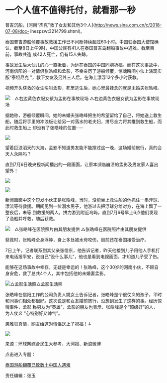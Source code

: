 # 一个人值不值得托付，就看那一秒

普吉沉船，[河南“杰克”救了女友和其他3个人](http://news.sina.com.cn/c/2018-07-08/doc-
ihezpzwt3214799.shtml)。

泰国普吉游船倾覆事故救援工作已不间断持续超过60小时。中国驻泰国大使馆确认，截至8日上午9时，中国公民有41人在泰国普吉岛翻船事故中遇难。截至目前，事故共造
成42人死亡，仍有15人失踪。

事故发生后大伙儿的心一直揪着，为远在泰国的中国同胞祈福。而在这次事故中，河南信阳的一对情侣张皓峰和孟影，不幸亲历了游船倾覆，惊魂瞬间小伙上演现实版“泰坦尼克
”，救下女友及另外三人后，在海上漂浮12个多小时获救。

视频开头获救的女生名叫孟影，死里逃生后，她心里最挂念的就是未婚夫张皓峰。

![　△右边黄色衣服女孩为孟影在事故现场](http://n.sinaimg.cn/news/transform/31/w550h281/20180708/m5cx-hezpzwt5224921.jpg) △右边黄色衣服女孩为孟影在事故现场

据她称，游船倾覆瞬间，她的未婚夫张皓峰把生的希望留给了自己，将她送上救生船，随后将手里的冲浪板让给另一对落水的老夫妇，拼尽全力将其推到救生船，而此时救生船上
却没有了张皓峰的位置······

![](http://n.sinaimg.cn/news/transform/167/w550h417/20180708/yIXR-hezpzwt5225600.jpg)

望着巨浪滔天的大海，孟影不知道男友能不能撑过这一晚，这场婚前旅行，真的会天人永隔吗？

直到7月6日晚央视新闻播出的一段画面，让原本濒临崩溃的孟影及男友家人喜出望外！

![](http://n.sinaimg.cn/news/transform/59/w550h309/20180708/7WbR-hezpzwt5225956.jpg)

![](http://n.sinaimg.cn/news/transform/59/w550h309/20180708/1Diz-hezpzwt5226240.jpg)

新闻画面中这个短发小伙正是张皓峰，当时，没能坐上救生船的他抓住一串浮球，漂流等待救援。期间见到一位溺水男子，他游过去把浮球分给对方，在海上飘了一整夜后，未等
到救援的两人，拼力游到附近岛屿，直到7月6号早上6点他们发现了渔船并呼救，随后获救。

![　△张皓峰在医院照片由其朋友提供](http://n.sinaimg.cn/news/transform/727/w550h977/20180708/Ly5m-hezpzwt5226547.jpg) △张皓峰在医院照片由其朋友提供

获救时，张皓峰全身浮肿，身上多处被水母咬伤，目前还在泰国接受治疗。

7日上午，记者联系到其父亲张信东，他告诉记者，昨天他接到儿子用他人手机打来电话报平安，说自己“没什么事儿”，他也是看到电视画面，才知道儿子受了伤。

能够在这场事故中幸存，无疑是幸运的！张皓峰，这个30岁的河南小伙，不顾自身安危，救了总共4个人，其中包括他的未婚妻孟影。

![△孟影生活照](http://n.sinaimg.cn/news/transform/300/w550h550/20180708/MO8b-hezpzwt5226816.jpg)△孟影生活照

张皓峰在信阳工作的公司负责人姚女士告诉记者，张皓峰是个很仗义的孩子，平时和同事们相处都很好。这次说是和女友婚前旅行，没想到发生了这样的事。经历惊魂事件，孟影
称男友为“英雄”，孟影的朋友也表示，张皓峰是个“超级好”的人，为人仗义 “心特别好又帅气”。

患难见真情，网友给这对情侣送上了祝福！↓

![](http://n.sinaimg.cn/news/transform/335/w550h585/20180708/EFn8-hezpzwt5227550.jpg)

来源：环球网综合民生大参考、大河报、新浪微博

点击进入专题：

[泰国游船翻覆已致数十中国人遇难](http://news.sina.cn/zt_d/youchuan0705)

责任编辑：张玉

